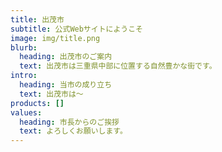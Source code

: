```yaml
---
title: 出茂市
subtitle: 公式Webサイトにようこそ
image: img/title.png
blurb:
  heading: 出茂市のご案内
  text: 出茂市は三重県中部に位置する自然豊かな街です。
intro:
  heading: 当市の成り立ち
  text: 出茂市は～
products: []
values:
  heading: 市長からのご挨拶
  text: よろしくお願いします。
---
```

